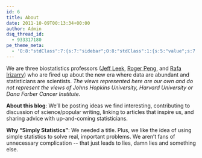 ```yaml
---
id: 6
title: About
date: 2011-10-09T00:13:34+00:00
author: Admin
dsq_thread_id:
  - 933317180
pe_theme_meta:
  - 'O:8:"stdClass":7:{s:7:"sidebar";O:8:"stdClass":1:{s:5:"value";s:7:"default";}s:2:"bg";O:8:"stdClass":9:{s:4:"type";s:5:"image";s:5:"video";s:74:"http://simplystatistics.org/wp-content/themes/visia/images/video/video.mp4";s:7:"gallery";s:2:"-1";s:10:"background";s:65:"http://simplystatistics.org/wp-content/themes/visia/images/bg.jpg";s:9:"headlines";a:3:{i:0;s:19:"Creative solutions.";i:1;s:15:"Creative ideas.";i:2;s:16:"Creative design.";}s:6:"label1";s:10:"Learn more";s:4:"url1";s:9:"#about-us";s:6:"label2";s:7:"Buy Now";s:4:"url2";s:1:"#";}s:4:"blog";O:8:"stdClass":6:{s:5:"count";s:2:"10";s:5:"pager";s:3:"yes";s:6:"sticky";s:3:"yes";s:8:"category";s:0:"";s:3:"tag";s:0:"";s:6:"format";s:0:"";}s:9:"portfolio";O:8:"stdClass":1:{s:5:"count";s:0:"";}s:8:"services";O:8:"stdClass":1:{s:10:"background";s:65:"http://simplystatistics.org/wp-content/themes/visia/images/bg.jpg";}s:7:"clients";O:8:"stdClass":1:{s:10:"background";s:65:"http://simplystatistics.org/wp-content/themes/visia/images/bg.jpg";}s:10:"background";O:8:"stdClass":2:{s:10:"background";s:65:"http://simplystatistics.org/wp-content/themes/visia/images/bg.jpg";s:8:"parallax";s:3:"yes";}}'
---
```


We are three biostatistics professors ([Jeff Leek](http://www.biostat.jhsph.edu/~jleek/research.html), [Roger Peng](http://www.biostat.jhsph.edu/~rpeng/), and [Rafa Irizarry](http://rafalab.dfci.harvard.edu)) who are fired up about the new era where data are abundant and statisticians are scientists. _The views represented here are our own and do not represent the views of Johns Hopkins University, Harvard University or Dana Farber Cancer Institute_.

**About this blog**: We’ll be posting ideas we find interesting, contributing to discussion of science/popular writing, linking to articles that inspire us, and sharing advice with up-and-coming statisticians.

**Why “Simply Statistics”**: We needed a title. Plus, we like the idea of using simple statistics to solve real, important problems. We aren’t fans of unnecessary complication -- that just leads to lies, damn lies and something else.
